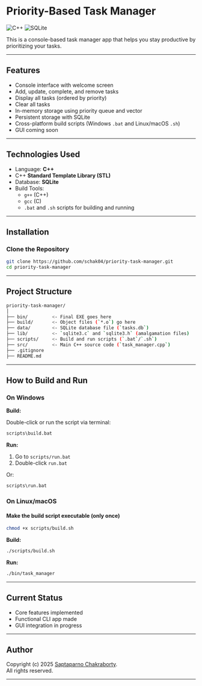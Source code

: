 # Priority-Based Task Manager

![C++](https://img.shields.io/badge/C++-blue?style=flat-square&logo=c%2B%2B&logoColor=white)
![SQLite](https://img.shields.io/badge/SQLite-07405E?style=flat-square&logo=sqlite&logoColor=white)

This is a console-based task manager app that helps you stay productive by prioritizing your tasks.

---

## Features

- Console interface with welcome screen
- Add, update, complete, and remove tasks
- Display all tasks (ordered by priority)
- Clear all tasks
- In-memory storage using priority queue and vector
- Persistent storage with SQLite
- Cross-platform build scripts (Windows `.bat` and Linux/macOS `.sh`)
- GUI coming soon

---

## Technologies Used

- Language: **C++**
- C++ **Standard Template Library (STL)**
- Database: **SQLite**
- Build Tools:
  - `g++` (C++)
  - `gcc` (C)
  - `.bat` and `.sh` scripts for building and running

---

## Installation

### Clone the Repository

```bash
git clone https://github.com/schak04/priority-task-manager.git
cd priority-task-manager
```

---

## Project Structure

```bash
priority-task-manager/
│
├── bin/         <- Final EXE goes here
├── build/       <- Object files (`*.o`) go here
├── data/        <- SQLite database file (`tasks.db`)
├── lib/         <- `sqlite3.c` and `sqlite3.h` (amalgamation files)
├── scripts/     <- Build and run scripts (`.bat`/`.sh`)
├── src/         <- Main C++ source code (`task_manager.cpp`)
├── .gitignore
├── README.md
```

---

## How to Build and Run

### On Windows

**Build:**

Double-click or run the script via terminal:

```cmd
scripts\build.bat
```

**Run:**

1. Go to `scripts/run.bat`
2. Double-click `run.bat`

Or:

```cmd
scripts\run.bat
```

### On Linux/macOS

#### Make the build script executable (only once)

```bash
chmod +x scripts/build.sh
```

**Build:**

```bash
./scripts/build.sh
```

**Run:**

```bash
./bin/task_manager
```

---

## Current Status

- Core features implemented
- Functional CLI app made
- GUI integration in progress

---

## Author

Copyright (c) 2025 [Saptaparno Chakraborty](https://github.com/schak04).  
All rights reserved.

---
